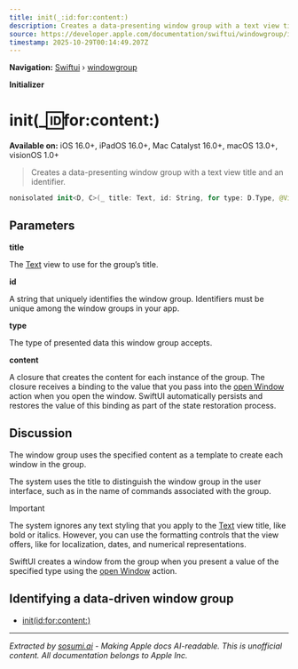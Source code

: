```yaml
---
title: init(_:id:for:content:)
description: Creates a data-presenting window group with a text view title and an identifier.
source: https://developer.apple.com/documentation/swiftui/windowgroup/init(_:id:for:content:)
timestamp: 2025-10-29T00:14:49.207Z
---
```


**Navigation:** [Swiftui](/documentation/swiftui) › [windowgroup](/documentation/swiftui/windowgroup)

**Initializer**

# init(_:id:for:content:)

**Available on:** iOS 16.0+, iPadOS 16.0+, Mac Catalyst 16.0+, macOS 13.0+, visionOS 1.0+

> Creates a data-presenting window group with a text view title and an identifier.

```swift
nonisolated init<D, C>(_ title: Text, id: String, for type: D.Type, @ViewBuilder content: @escaping (Binding<D?>) -> C) where Content == PresentedWindowContent<D, C>, D : Decodable, D : Encodable, D : Hashable, C : View
```

## Parameters

**title**

The [Text](/documentation/swiftui/text) view to use for the group’s title.



**id**

A string that uniquely identifies the window group. Identifiers must be unique among the window groups in your app.



**type**

The type of presented data this window group accepts.



**content**

A closure that creates the content for each instance of the group. The closure receives a binding to the value that you pass into the [open Window](/documentation/swiftui/environmentvalues/openwindow) action when you open the window. SwiftUI automatically persists and restores the value of this binding as part of the state restoration process.



## Discussion

The window group uses the specified content as a template to create each window in the group.

The system uses the title to distinguish the window group in the user interface, such as in the name of commands associated with the group.

> [!IMPORTANT]
> The system ignores any text styling that you apply to the [Text](/documentation/swiftui/text) view title, like bold or italics. However, you can use the formatting controls that the view offers, like for localization, dates, and numerical representations.

SwiftUI creates a window from the group when you present a value of the specified type using the [open Window](/documentation/swiftui/environmentvalues/openwindow) action.

## Identifying a data-driven window group

- [init(id:for:content:)](/documentation/swiftui/windowgroup/init(id:for:content:))

---

*Extracted by [sosumi.ai](https://sosumi.ai) - Making Apple docs AI-readable.*
*This is unofficial content. All documentation belongs to Apple Inc.*
